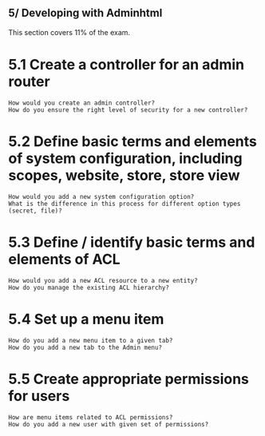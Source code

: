 ## 5/ Developing with Adminhtml
This section covers 11% of the exam.

# 5.1 Create a controller for an admin router
	How would you create an admin controller?
	How do you ensure the right level of security for a new controller?

# 5.2 Define basic terms and elements of system configuration, including scopes, website, store, store view
	How would you add a new system configuration option?
	What is the difference in this process for different option types (secret, file)?

# 5.3 Define / identify basic terms and elements of ACL
	How would you add a new ACL resource to a new entity?
	How do you manage the existing ACL hierarchy?

# 5.4 Set up a menu item
	How do you add a new menu item to a given tab?
	How do you add a new tab to the Admin menu?

# 5.5 Create appropriate permissions for users
	How are menu items related to ACL permissions?
	How do you add a new user with given set of permissions?